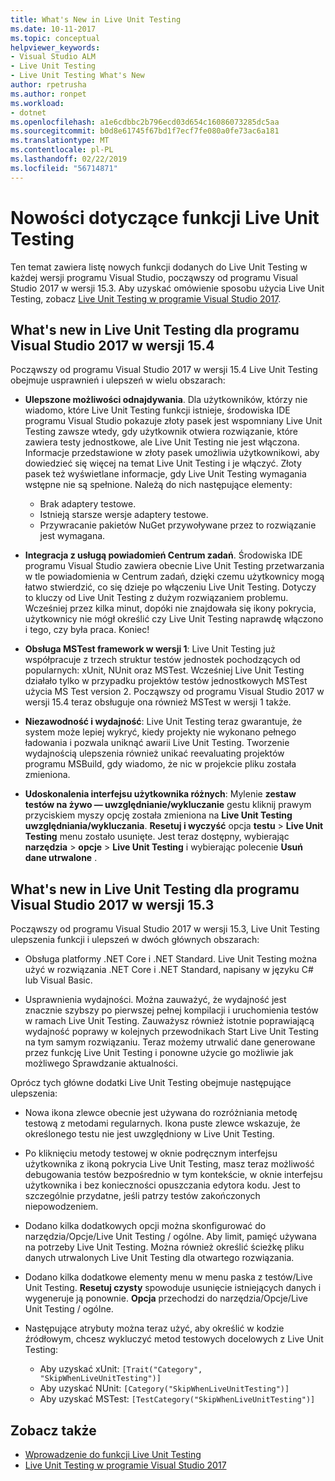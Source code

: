 ```yaml
---
title: What's New in Live Unit Testing
ms.date: 10-11-2017
ms.topic: conceptual
helpviewer_keywords:
- Visual Studio ALM
- Live Unit Testing
- Live Unit Testing What's New
author: rpetrusha
ms.author: ronpet
ms.workload:
- dotnet
ms.openlocfilehash: a1e6cdbbc2b796ecd03d654c16086073285dc5aa
ms.sourcegitcommit: b0d8e61745f67bd1f7ecf7fe080a0fe73ac6a181
ms.translationtype: MT
ms.contentlocale: pl-PL
ms.lasthandoff: 02/22/2019
ms.locfileid: "56714871"
---
```

# <a name="whats-new-in-live-unit-testing"></a>Nowości dotyczące funkcji Live Unit Testing

Ten temat zawiera listę nowych funkcji dodanych do Live Unit Testing w każdej wersji programu Visual Studio, począwszy od programu Visual Studio 2017 w wersji 15.3. Aby uzyskać omówienie sposobu użycia Live Unit Testing, zobacz [Live Unit Testing w programie Visual Studio 2017](live-unit-testing.md).

## <a name="whats-new-in-live-unit-testing-for-visual-studio-2017-version-154"></a>What's new in Live Unit Testing dla programu Visual Studio 2017 w wersji 15.4

Począwszy od programu Visual Studio 2017 w wersji 15.4 Live Unit Testing obejmuje usprawnień i ulepszeń w wielu obszarach:

- **Ulepszone możliwości odnajdywania**. Dla użytkowników, którzy nie wiadomo, które Live Unit Testing funkcji istnieje, środowiska IDE programu Visual Studio pokazuje złoty pasek jest wspomniany Live Unit Testing zawsze wtedy, gdy użytkownik otwiera rozwiązanie, które zawiera testy jednostkowe, ale Live Unit Testing nie jest włączona. Informacje przedstawione w złoty pasek umożliwia użytkownikowi, aby dowiedzieć się więcej na temat Live Unit Testing i je włączyć. Złoty pasek też wyświetlane informacje, gdy Live Unit Testing wymagania wstępne nie są spełnione. Należą do nich następujące elementy:

   - Brak adaptery testowe.
   - Istnieją starsze wersje adaptery testowe.
   - Przywracanie pakietów NuGet przywoływane przez to rozwiązanie jest wymagana.

- **Integracja z usługą powiadomień Centrum zadań**. Środowiska IDE programu Visual Studio zawiera obecnie Live Unit Testing przetwarzania w tle powiadomienia w Centrum zadań, dzięki czemu użytkownicy mogą łatwo stwierdzić, co się dzieje po włączeniu Live Unit Testing. Dotyczy to kluczy od Live Unit Testing z dużym rozwiązaniem problemu. Wcześniej przez kilka minut, dopóki nie znajdowała się ikony pokrycia, użytkownicy nie mógł określić czy Live Unit Testing naprawdę włączono i tego, czy była praca. Koniec!

- **Obsługa MSTest framework w wersji 1**: Live Unit Testing już współpracuje z trzech struktur testów jednostek pochodzących od popularnych: xUnit, NUnit oraz MSTest. Wcześniej Live Unit Testing działało tylko w przypadku projektów testów jednostkowych MSTest użycia MS Test version 2. Począwszy od programu Visual Studio 2017 w wersji 15.4 teraz obsługuje ona również MSTest w wersji 1 także.

- **Niezawodność i wydajność**: Live Unit Testing teraz gwarantuje, że system może lepiej wykryć, kiedy projekty nie wykonano pełnego ładowania i pozwala uniknąć awarii Live Unit Testing. Tworzenie wydajnością ulepszenia również unikać reevaluating projektów programu MSBuild, gdy wiadomo, że nic w projekcie pliku została zmieniona.

- **Udoskonalenia interfejsu użytkownika różnych**:  Mylenie **zestaw testów na żywo — uwzględnianie/wykluczanie** gestu kliknij prawym przyciskiem myszy opcję została zmieniona na **Live Unit Testing uwzględniania/wykluczania**. **Resetuj i wyczyść** opcja **testu** > **Live Unit Testing** menu zostało usunięte. Jest teraz dostępny, wybierając **narzędzia** > **opcje** > **Live Unit Testing** i wybierając polecenie **Usuń dane utrwalone** .

## <a name="whats-new-in-live-unit-testing-for-visual-studio-2017-version-153"></a>What's new in Live Unit Testing dla programu Visual Studio 2017 w wersji 15.3

Począwszy od programu Visual Studio 2017 w wersji 15.3, Live Unit Testing ulepszenia funkcji i ulepszeń w dwóch głównych obszarach:

- Obsługa platformy .NET Core i .NET Standard. Live Unit Testing można użyć w rozwiązania .NET Core i .NET Standard, napisany w języku C# lub Visual Basic.

-  Usprawnienia wydajności. Można zauważyć, że wydajność jest znacznie szybszy po pierwszej pełnej kompilacji i uruchomienia testów w ramach Live Unit Testing. Zauważysz również istotnie poprawiającą wydajność poprawy w kolejnych przewodnikach Start Live Unit Testing na tym samym rozwiązaniu. Teraz możemy utrwalić dane generowane przez funkcję Live Unit Testing i ponowne użycie go możliwie jak możliwego Sprawdzanie aktualności.

Oprócz tych główne dodatki Live Unit Testing obejmuje następujące ulepszenia:

- Nowa ikona zlewce obecnie jest używana do rozróżniania metodę testową z metodami regularnych. Ikona puste zlewce wskazuje, że określonego testu nie jest uwzględniony w Live Unit Testing.

- Po kliknięciu metody testowej w oknie podręcznym interfejsu użytkownika z ikoną pokrycia Live Unit Testing, masz teraz możliwość debugowania testów bezpośrednio w tym kontekście, w oknie interfejsu użytkownika i bez konieczności opuszczania edytora kodu. Jest to szczególnie przydatne, jeśli patrzy testów zakończonych niepowodzeniem.

- Dodano kilka dodatkowych opcji można skonfigurować do narzędzia/Opcje/Live Unit Testing / ogólne. Aby limit, pamięć używana na potrzeby Live Unit Testing. Można również określić ścieżkę pliku danych utrwalonych Live Unit Testing dla otwartego rozwiązania.

- Dodano kilka dodatkowe elementy menu w menu paska z testów/Live Unit Testing. **Resetuj czysty** spowoduje usunięcie istniejących danych i wygeneruje ją ponownie. **Opcja** przechodzi do narzędzia/Opcje/Live Unit Testing / ogólne.

- Następujące atrybuty można teraz użyć, aby określić w kodzie źródłowym, chcesz wykluczyć metod testowych docelowych z Live Unit Testing:
   - Aby uzyskać xUnit: `[Trait("Category", "SkipWhenLiveUnitTesting")]`
   - Aby uzyskać NUnit: `[Category("SkipWhenLiveUnitTesting")]`
   - Aby uzyskać MSTest: `[TestCategory("SkipWhenLiveUnitTesting")]`

## <a name="see-also"></a>Zobacz także
- [Wprowadzenie do funkcji Live Unit Testing](live-unit-testing-intro.md)
- [Live Unit Testing w programie Visual Studio 2017](live-unit-testing.md)
